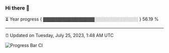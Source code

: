 ### Hi there 👋

⏳ Year progress { ▓▓▓▓▓▓▓▓▓▓▓▓▓▓▓▓░░░░░░░░░░░░░░ } 56.19 %

---

⏰ Updated on Tuesday, July 25, 2023, 1:48 AM UTC

![Progress Bar CI](https://github.com/arthurbuhl/arthurbuhl/workflows/Progress%20Bar%20CI/badge.svg)
